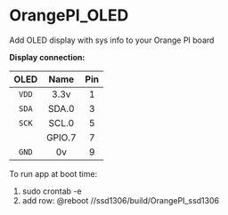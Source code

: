 # OrangePI_OLED
Add OLED display with sys info to your Orange PI board

**Display connection:**

| OLED |    Name   |  Pin  | 
|:----:|:---------:|:-----:|
|`VDD` |    3.3v   |  1    |
|`SDA` |   SDA.0   |  3    |
|`SCK` |   SCL.0   |  5    |
|      |  GPIO.7   |  7    |
|`GND` |    0v     |  9    |

To run app at boot time:
1. sudo crontab -e
2. add row: @reboot /<path to project>/ssd1306/build/OrangePI_ssd1306

